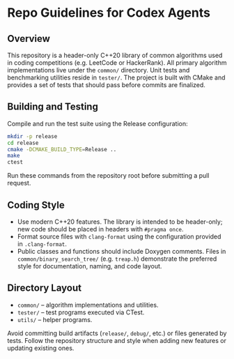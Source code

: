 # Repo Guidelines for Codex Agents

## Overview
This repository is a header-only C++20 library of common algorithms used in
coding competitions (e.g. LeetCode or HackerRank).  All primary algorithm
implementations live under the `common/` directory.  Unit tests and benchmarking
utilities reside in `tester/`.  The project is built with CMake and provides a
set of tests that should pass before commits are finalized.

## Building and Testing
Compile and run the test suite using the Release configuration:

```bash
mkdir -p release
cd release
cmake -DCMAKE_BUILD_TYPE=Release ..
make
ctest
```

Run these commands from the repository root before submitting a pull request.

## Coding Style
- Use modern C++20 features.  The library is intended to be header-only; new
  code should be placed in headers with `#pragma once`.
- Format source files with `clang-format` using the configuration provided in
  `.clang-format`.
- Public classes and functions should include Doxygen comments.  Files in
  `common/binary_search_tree/` (e.g. `treap.h`) demonstrate the preferred style
  for documentation, naming, and code layout.

## Directory Layout
- `common/` – algorithm implementations and utilities.
- `tester/`  – test programs executed via CTest.
- `utils/`   – helper programs.

Avoid committing build artifacts (`release/`, `debug/`, etc.) or files generated
by tests.  Follow the repository structure and style when adding new features or
updating existing ones.
